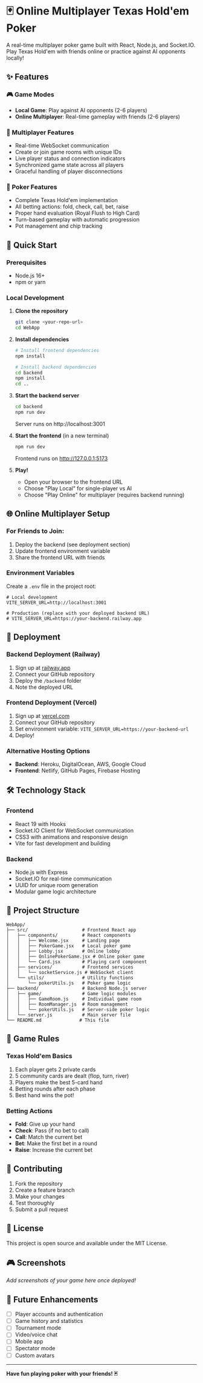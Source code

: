 # 🃏 Online Multiplayer Texas Hold'em Poker

A real-time multiplayer poker game built with React, Node.js, and Socket.IO. Play Texas Hold'em with friends online or practice against AI opponents locally!

## ✨ Features

### 🎮 Game Modes
- **Local Game**: Play against AI opponents (2-6 players)
- **Online Multiplayer**: Real-time gameplay with friends (2-6 players)

### 🌟 Multiplayer Features
- Real-time WebSocket communication
- Create or join game rooms with unique IDs
- Live player status and connection indicators
- Synchronized game state across all players
- Graceful handling of player disconnections

### 🎯 Poker Features
- Complete Texas Hold'em implementation
- All betting actions: fold, check, call, bet, raise
- Proper hand evaluation (Royal Flush to High Card)
- Turn-based gameplay with automatic progression
- Pot management and chip tracking

## 🚀 Quick Start

### Prerequisites
- Node.js 16+ 
- npm or yarn

### Local Development

1. **Clone the repository**
   ```bash
   git clone <your-repo-url>
   cd WebApp
   ```

2. **Install dependencies**
   ```bash
   # Install frontend dependencies
   npm install
   
   # Install backend dependencies
   cd backend
   npm install
   cd ..
   ```

3. **Start the backend server**
   ```bash
   cd backend
   npm run dev
   ```
   Server runs on http://localhost:3001

4. **Start the frontend** (in a new terminal)
   ```bash
   npm run dev
   ```
   Frontend runs on http://127.0.0.1:5173

5. **Play!**
   - Open your browser to the frontend URL
   - Choose "Play Local" for single-player vs AI
   - Choose "Play Online" for multiplayer (requires backend running)

## 🌐 Online Multiplayer Setup

### For Friends to Join:
1. Deploy the backend (see deployment section)
2. Update frontend environment variable
3. Share the frontend URL with friends

### Environment Variables
Create a `.env` file in the project root:
```env
# Local development
VITE_SERVER_URL=http://localhost:3001

# Production (replace with your deployed backend URL)
# VITE_SERVER_URL=https://your-backend.railway.app
```

## 🚢 Deployment

### Backend Deployment (Railway)
1. Sign up at [railway.app](https://railway.app)
2. Connect your GitHub repository
3. Deploy the `/backend` folder
4. Note the deployed URL

### Frontend Deployment (Vercel)
1. Sign up at [vercel.com](https://vercel.com)
2. Connect your GitHub repository
3. Set environment variable: `VITE_SERVER_URL=https://your-backend-url`
4. Deploy!

### Alternative Hosting Options
- **Backend**: Heroku, DigitalOcean, AWS, Google Cloud
- **Frontend**: Netlify, GitHub Pages, Firebase Hosting

## 🛠️ Technology Stack

### Frontend
- React 19 with Hooks
- Socket.IO Client for WebSocket communication
- CSS3 with animations and responsive design
- Vite for fast development and building

### Backend
- Node.js with Express
- Socket.IO for real-time communication
- UUID for unique room generation
- Modular game logic architecture

## 📁 Project Structure

```
WebApp/
├── src/                    # Frontend React app
│   ├── components/         # React components
│   │   ├── Welcome.jsx     # Landing page
│   │   ├── PokerGame.jsx   # Local poker game
│   │   ├── Lobby.jsx       # Online lobby
│   │   ├── OnlinePokerGame.jsx # Online poker game
│   │   └── Card.jsx        # Playing card component
│   ├── services/           # Frontend services
│   │   └── socketService.js # WebSocket client
│   └── utils/              # Utility functions
│       └── pokerUtils.js   # Poker game logic
├── backend/                # Backend Node.js server
│   ├── game/               # Game logic modules
│   │   ├── GameRoom.js     # Individual game room
│   │   ├── RoomManager.js  # Room management
│   │   └── pokerUtils.js   # Server-side poker logic
│   └── server.js           # Main server file
└── README.md              # This file
```

## 🎯 Game Rules

### Texas Hold'em Basics
1. Each player gets 2 private cards
2. 5 community cards are dealt (flop, turn, river)
3. Players make the best 5-card hand
4. Betting rounds after each phase
5. Best hand wins the pot!

### Betting Actions
- **Fold**: Give up your hand
- **Check**: Pass (if no bet to call)
- **Call**: Match the current bet
- **Bet**: Make the first bet in a round
- **Raise**: Increase the current bet

## 🤝 Contributing

1. Fork the repository
2. Create a feature branch
3. Make your changes
4. Test thoroughly
5. Submit a pull request

## 📝 License

This project is open source and available under the MIT License.

## 🎮 Screenshots

_Add screenshots of your game here once deployed!_

## 🔮 Future Enhancements

- [ ] Player accounts and authentication
- [ ] Game history and statistics
- [ ] Tournament mode
- [ ] Video/voice chat
- [ ] Mobile app
- [ ] Spectator mode
- [ ] Custom avatars

---

**Have fun playing poker with your friends! 🃏**
